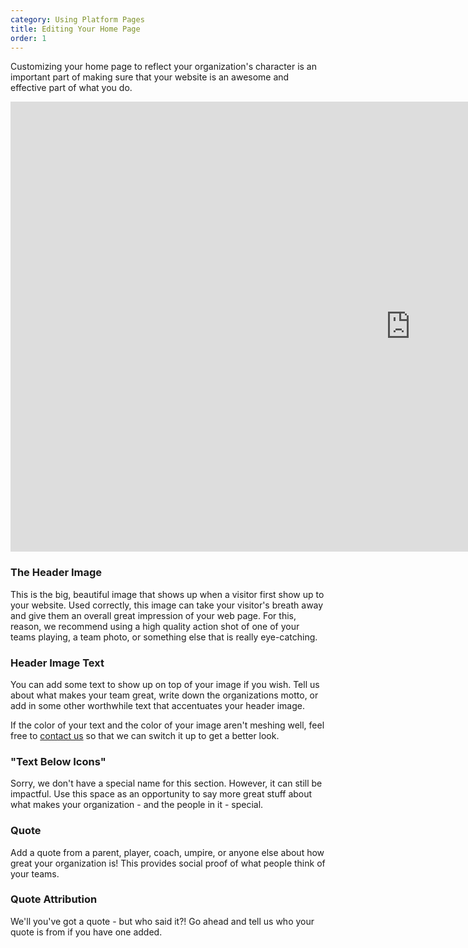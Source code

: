 ```yaml
---
category: Using Platform Pages
title: Editing Your Home Page
order: 1
---
```

Customizing your home page to reflect your organization's character is an important part of making sure that your website is an awesome and effective part of what you do.

<iframe width="1280" height="720" src="https://www.youtube.com/embed/KI8L80ul2w4" frameborder="0" allow="accelerometer; autoplay; clipboard-write; encrypted-media; gyroscope; picture-in-picture" allowfullscreen></iframe>

### The Header Image

This is the big, beautiful image that shows up when a visitor first show up to your website. Used correctly, this image can take your visitor's breath away and give them an overall great impression of your web page. For this, reason, we recommend using a high quality action shot of one of your teams playing, a team photo, or something else that is really eye-catching.

### Header Image Text

You can add some text to show up on top of your image if you wish. Tell us about what makes your team great, write down the organizations motto, or add in some other worthwhile text that accentuates your header image.

If the color of your text and the color of your image aren't meshing well, feel free to [contact us](https://inthezone.dev/#contact-form) so that we can switch it up to get a better look.

### "Text Below Icons"

Sorry, we don't have a special name for this section. However, it can still be impactful. Use this space as an opportunity to say more great stuff about what makes your organization - and the people in it - special.

### Quote

Add a quote from a parent, player, coach, umpire, or anyone else about how great your organization is! This provides social proof of what people think of your teams.

### Quote Attribution

We'll you've got a quote - but who said it?! Go ahead and tell us who your quote is from if you have one added.